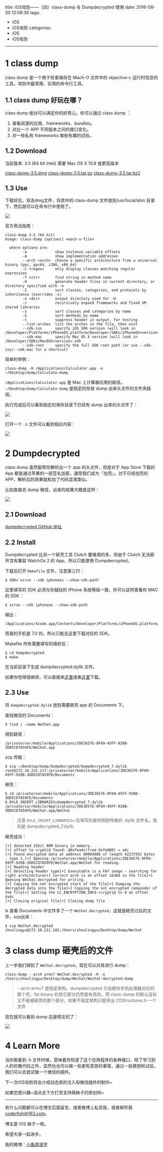 title: iOS攻防——（四）class-dump 与 Dumpdecrypted 使用
date: 2016-08-30 13:09:36
tags:
  - iOS
  - iOS攻防
categories:
  - iOS
  - iOS攻防
---

# 1 class dump

class dump 是一个用于检查保存在 Mach-O 文件中的 objective-c 运行时信息的工具，攻防中最常用、实用的命令行工具。

## 1.1 class dump 好玩在哪？

class dump 绝对可以满足你的好奇心。你可以通过 class dump ：

1. 查看闭源的应用、frameworks、bundles。
2. 对比一个 APP 不同版本之间的接口变化。
3. 对一些私有 frameworks 做些有趣的试验。

## 1.2 Download

当前版本: 3.5 (64 bit Intel)
需要 Mac OS X 10.8 或更高版本

[class-dump-3.5.dmg](http://stevenygard.com/download/class-dump-3.5.dmg)
[class-dump-3.5.tar.gz](http://stevenygard.com/download/class-dump-3.5.tar.gz)
[class-dump-3.5.tar.bz2](http://stevenygard.com/download/class-dump-3.5.tar.bz2)

## 1.3 Use

<!--more-->

下载好后，双击dmg文件，将其中的 class-dump 文件放到/usr/local/sbin 目录下，然后就可以在命令行中使用了。

![](http://7xt4xp.com1.z0.glb.clouddn.com/blog_iOS%E6%94%BB%E9%98%B2%E2%80%94%E2%80%94%EF%BC%88%E5%9B%9B%EF%BC%89class%20dump%20%E4%BD%BF%E7%94%A8-01.png)

官方用法指南：

```
class-dump 3.5 (64 bit)
Usage: class-dump [options] <mach-o-file>

  where options are:
        -a             show instance variable offsets
        -A             show implementation addresses
        --arch <arch>  choose a specific architecture from a universal binary (ppc, ppc64, i386, x86_64)
        -C <regex>     only display classes matching regular expression
        -f <str>       find string in method name
        -H             generate header files in current directory, or directory specified with -o
        -I             sort classes, categories, and protocols by inheritance (overrides -s)
        -o <dir>       output directory used for -H
        -r             recursively expand frameworks and fixed VM shared libraries
        -s             sort classes and categories by name
        -S             sort methods by name
        -t             suppress header in output, for testing
        --list-arches  list the arches in the file, then exit
        --sdk-ios      specify iOS SDK version (will look in /Developer/Platforms/iPhoneOS.platform/Developer/SDKs/iPhoneOS<version>.sdk
        --sdk-mac      specify Mac OS X version (will look in /Developer/SDKs/MacOSX<version>.sdk
        --sdk-root     specify the full SDK root path (or use --sdk-ios/--sdk-mac for a shortcut)
```
        
简单的举例：

```
class-dump -H /Applications/Calculator.app -o ~/Desktop/dump/Calculate-dump
```

`/Applications/Calculator.app` 是 Mac 上计算器应用的路径。
`~/Desktop/dump/Calculate-dump` 是指定的存放 dump 出来头文件的文件夹路径。

执行完成后可以看到指定的保存目录下已经有 dump 出来的头文件了：

![](http://7xt4xp.com1.z0.glb.clouddn.com/blog_iOS%E6%94%BB%E9%98%B2%E2%80%94%E2%80%94%EF%BC%88%E5%9B%9B%EF%BC%89class%20dump%20%E4%BD%BF%E7%94%A8-02.png)

打开一个 `.h` 文件可以看到相应内容：

![](http://7xt4xp.com1.z0.glb.clouddn.com/blog_iOS%E6%94%BB%E9%98%B2%E2%80%94%E2%80%94%EF%BC%88%E5%9B%9B%EF%BC%89class%20dump%20%E4%BD%BF%E7%94%A8-03.png)

# 2 Dumpdecrypted

class dump 虽然能帮你解析出一个 app 的头文件，但是对于 App Store 下载的 App 都是通过苹果的一层签名加密，通常我们成为『加壳』。对于已经加壳的 APP，解析后的效果就和加了代码混淆类似。

比如直接去 dump 微信，出来的结果大概是这样：

![](http://7xt4xp.com1.z0.glb.clouddn.com/blog_iOS%E6%94%BB%E9%98%B2%E2%80%94%E2%80%94%EF%BC%88%E5%9B%9B%EF%BC%89class%20dump%20%E4%BD%BF%E7%94%A8-04.png)

## 2.1 Download

[dumpdecrypted GitHub 地址](https://github.com/stefanesser/dumpdecrypted)

## 2.2 Install

Dumpdecrypted 比另一个砸壳工具 Clutch 要难用的多。但由于 Clutch 无法砸开含有兼容 WatchOs
2 的 App，所以只能使用 Dumpdecrypted。

下载后打开 `Makefile` 文件，注意第三行：

```
$ SDK=`xcrun --sdk iphoneos --show-sdk-path`
```

这里填写的 SDK 必须与你越狱的 iPhone 系统等级一致，你可以这样查看你 MAC 的 SDK ：

```
$ xcrun --sdk iphoneos --show-sdk-path
```

输出：

```
/Applications/Xcode.app/Contents/Developer/Platforms/iPhoneOS.platform/Developer/SDKs/iPhoneOS9.3.sdk
```

而我的手机是 7.0 的，所以只能去这里下载对应的 SDK。

Makefile 所有需要填写的填好后：

```
$ cd dumpdecrypted
$ make
```

在当前目录下生成 dumpdecrypted.dylib 文件。

如果你觉得很麻烦，可以直接来[这里](https://github.com/DaSens/Crack-file/tree/master/crack%20file)或者[这里](http://git.oschina.net/hongyangyi/dumpdecrypted)下载。

## 2.3 Use

将 `dumpdecrypted.dylib` 放到需要砸壳 app 的 Documents 下。

查找微信的 Documents：

```
$ find / -name WeChat.app
```

得到路径：

```
/private/var/mobile/Applications/3DE3657E-0F69-45FF-928B-3DD5CD7A59FD/WeChat.app
```

scp 传输：

```
$ scp ~/Desktop/dump/dumpdecrypted/dumpdecrypted_7.dylib root@172.16.212.217:/private/var/mobile/Applications/3DE3657E-0F69-45FF-928B-3DD5CD7A59FD/Documents
```

砸壳：

```
$ cd /private/var/mobile/Applications/3DE3657E-0F69-45FF-928B-3DD5CD7A59FD/Documents
$ DYLD_INSERT_LIBRARIES=dumpdecrypted_7.dylib /private/var/mobile/Applications/3DE3657E-0F69-45FF-928B-3DD5CD7A59FD/WeChat.app/WeChat
```

> 注意 `DYLD_INSERT_LIBRARIES=` 后填写的是你刚刚传输的 .dylib 文件名，我的是 dumpdecrypted_7.dylib

砸壳成功：

```
[+] detected 32bit ARM binary in memory.
[+] offset to cryptid found: @0xfea4c(from 0xfe000) = a4c
[+] Found encrypted data at address 00004000 of length 42237952 bytes - type 1.[+] Opening /private/var/mobile/Applications/3DE3657E-0F69-45FF-928B-3DD5CD7A59FD/WeChat.app/WeChat for reading.
[+] Reading header
[+] Detecting header type[+] Executable is a FAT image - searching for right architecture[+] Correct arch is at offset 16384 in the file[+] Opening WeChat.decrypted for writing.
[+] Copying the not encrypted start of the file[+] Dumping the decrypted data into the file[+] Copying the not encrypted remainder of the file[+] Setting the LC_ENCRYPTION_INFO->cryptid to 0 at offset 4a4c
[+] Closing original file[+] Closing dump file
```

ls 查看 Documents 中文件多了一个 `WeChat.decrypted`，这就是砸壳过后的文件，scp出来：

```
$ scp WeChat.decrypted zhoulingyu@172.16.211.181:/Users/zhoulingyu/Desktop/dump/Wechat
```

# 3 class dump 砸壳后的文件

上一步我们得到了 `WeChat.decrypted`，现在可以对其进行 dump：

```
class-dump --arch armv7 WeChat.decrypted -H -o /Users/zhoulingyu/Desktop/dump/Wechat/Wechat-decrypted-dump
```

> --arch armv7 是指定架构，dumpdecrypted 只会砸你手机处理器对应的那个壳，fat binary 的其它部分仍然是有壳的，而 class-dump 的默认目标又不是被砸壳的那个部分，如果不指定架构只能导出 CDStructures.h 一个文件
> 
现在就可以看到 dump 后是明文的了：

![](http://7xt4xp.com1.z0.glb.clouddn.com/blog_iOS%E6%94%BB%E9%98%B2%E2%80%94%E2%80%94%EF%BC%88%E5%9B%9B%EF%BC%89class%20dump%20%E4%BD%BF%E7%94%A8-05.png)

# 4 Learn More

当你能看到 .h 文件时候，意味着你知道了这个应用程序的各种接口，除了学习别人的优雅代码之外，显然也也可以做一些更有意思的事情，通过一些猜想和试验，我们可以去尝试做一个微信的插件。

下一次iOS攻防将会介绍动态库的注入和微信插件的制作~

如果您感兴趣~请点击下方打赏支持萌妹子的原创哟~

----

有什么问题都可以在博文后面留言，或者微博上私信我，或者邮件我 <coderfish@163.com>。

博主是 iOS 妹子一枚。

希望大家一起进步。

我的微博：[小鱼周凌宇](http://weibo.com/coderfish/)

